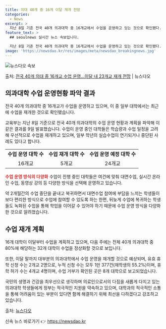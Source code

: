 ```yaml
---
title: 의대 40개 중 16개 이달 재개 전망
categories:
  - News
excerpt: >
  지난 8일 기준 전국 40개 의과대학 중 16개교에서 수업을 운영하고 있는 것으로 확인됐다. 이 중 가천대,…
feature_text: >
  ## seoulnews 실시간 뉴스 속보입니다.

  지난 8일 기준 전국 40개 의과대학 중 16개교에서 수업을 운영하고 있는 것으로 확인됐다. 이 중 가천대,…
image: 'https://newsdao.kr/res/images/meta/newsdao_breakingnews.jpg'
---
```


![뉴스다오 속보](https://newsdao.kr/res/images/meta/newsdao_breakingnews.jpg)

<p>출처: <a href="https://newsdao.kr/3557" rel="dofollow">전국 40개 의대 중 16개교 수업 운영…이달 내 23개교 재개 전망</a> | 뉴스다오</p>

<h2 data-ke-size="size26">의과대학 수업 운영현황 파악 결과</h2>
전국 40개 의과대학 중 16개교가 수업을 운영하고 있으며, 이 중 일부 대학에서는 최근에 수업을 재개한 것으로 확인됐습니다.

<p data-ke-size="size16">교육부는 지난 8일 기준으로 전국 40개 의과대학의 수업 운영 현황과 계획을 파악해 이 같은 결과를 9일 발표했습니다. 수업이 운영 중인 대학들은 학습량과 수업 일정을 고려해 우선적으로 수업을 재개하고 있으며, 일부 학년의 실습수업이 연기되거나 중단된 사례도 있다고 합니다.</p>

<table>
    <tr>
        <td style="text-align: center; height: 17px;"><b>수업 운영 대학 수</b></td>
        <td style="text-align: center; height: 17px;"><b>수업 재개 대학 수</b></td>
        <td style="text-align: center; height: 17px;"><b>수업 운영 예정 대학 수</b></td>
    </tr>
    <tr>
        <td style="text-align: center; height: 17px;">16개교</td>
        <td style="text-align: center; height: 17px;">5개교</td>
        <td style="text-align: center; height: 17px;">24개교</td>
    </tr>
</table>

<b><span style="color: #ee2323;">수업 운영 방식의 다양화</span></b>
수업이 진행 중인 대학들은 여건에 맞춰 대면수업, 실시간 온라인 수업, 동영상 강의 등 다양한 방식을 선택해 운영하고 있습니다.

<p data-ke-size="size16">약 2개월간의 수업 중단을 끝내고 복귀하면서 대면수업 참여에 부담을 느끼는 학생들이 보다 편리한 방식으로 수업에 참여할 수 있도록 하는 한편, 뒤늦게 수업에 복귀하는 학생들도 녹화된 수업을 통해 학업을 이어갈 수 있어야 하기 때문에 수업 운영 방식을 다양화한 것으로 알려졌습니다.</p>

<h2 data-ke-size="size26">수업 재개 계획</h2>
16개 대학이 이달부터 수업을 계획하고 있으며, 다음 주에는 전체 40개 의과대학 중 80%에 해당하는 32개 대학이 수업을 정상화할 것으로 보입니다.

<p data-ke-size="size16">또한, 이달 말까지 대부분의 의과대학에서 수업 운영을 재개할 것으로 예상되며, 유효 휴학 신청 수는 2개교 2명으로, 누적 신청 수는 모두 1만 377건(재학생의 55.2%)이며, 휴학 허가 수는 4개교 4명이며, 수업 거부가 확인된 곳은 8개 대학으로 보고되었습니다.</p>

<p data-ke-size="size16">국민의 생명과 건강을 최우선으로 생각하며 의료인으로서의 다짐을 새롭게 다지고 있는 의과대학 학생들에게 정부는 적극적인 지원을 약속하고 있으며, 대학과의 적극적인 소통을 통해 어려움이 있는 부분이 있다면 함께 해결하기 위해 최선을 다하겠다고 강조하고 있습니다.</p>

출처: <a href="https://newsdao.kr/3557">뉴스다오</a> 

신속 뉴스 바로가기 👉 <a href="https://newsdao.kr" rel="dofollow">https://newsdao.kr</a>


